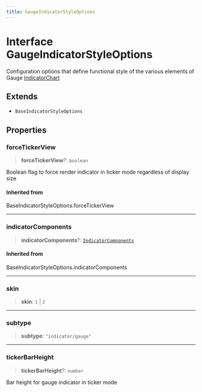 ```yaml
---
title: GaugeIndicatorStyleOptions
---
```


# Interface GaugeIndicatorStyleOptions

Configuration options that define functional style of the various elements of Gauge [IndicatorChart](../functions/function.IndicatorChart.md)

## Extends

- `BaseIndicatorStyleOptions`

## Properties

### forceTickerView

> **forceTickerView**?: `boolean`

Boolean flag to force render indicator in ticker mode regardless of display size

#### Inherited from

BaseIndicatorStyleOptions.forceTickerView

***

### indicatorComponents

> **indicatorComponents**?: [`IndicatorComponents`](../type-aliases/type-alias.IndicatorComponents.md)

#### Inherited from

BaseIndicatorStyleOptions.indicatorComponents

***

### skin

> **skin**: `1` \| `2`

***

### subtype

> **subtype**: `"indicator/gauge"`

***

### tickerBarHeight

> **tickerBarHeight**?: `number`

Bar height for gauge indicator in ticker mode
